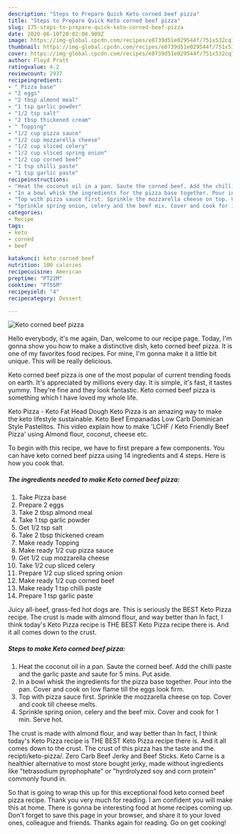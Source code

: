 ```yaml
---
description: "Steps to Prepare Quick Keto corned beef pizza"
title: "Steps to Prepare Quick Keto corned beef pizza"
slug: 175-steps-to-prepare-quick-keto-corned-beef-pizza
date: 2020-06-10T20:02:08.909Z
image: https://img-global.cpcdn.com/recipes/e8739d51e029544f/751x532cq70/keto-corned-beef-pizza-recipe-main-photo.jpg
thumbnail: https://img-global.cpcdn.com/recipes/e8739d51e029544f/751x532cq70/keto-corned-beef-pizza-recipe-main-photo.jpg
cover: https://img-global.cpcdn.com/recipes/e8739d51e029544f/751x532cq70/keto-corned-beef-pizza-recipe-main-photo.jpg
author: Floyd Pratt
ratingvalue: 4.2
reviewcount: 2937
recipeingredient:
- " Pizza base"
- "2 eggs"
- "2 tbsp almond meal"
- "1 tsp garlic powder"
- "1/2 tsp salt"
- "2 tbsp thickened cream"
- " Topping"
- "1/2 cup pizza sauce"
- "1/2 cup mozzarella cheese"
- "1/2 cup sliced celery"
- "1/2 cup sliced spring onion"
- "1/2 cup corned beef"
- "1 tsp chilli paste"
- "1 tsp garlic paste"
recipeinstructions:
- "Heat the coconut oil in a pan. Saute the corned beef. Add the chilli paste and the garlic paste and saute for 5 mins. Put aside."
- "In a bowl whisk the ingredients for the pizza base together. Pour into the pan. Cover and cook on low flame till the eggs look firm."
- "Top with pizza sauce first. Sprinkle the mozzarella cheese on top. Cover and cook till cheese melts."
- "Sprinkle spring onion, celery and the beef mix. Cover and cook for 1 min. Serve hot."
categories:
- Recipe
tags:
- keto
- corned
- beef

katakunci: keto corned beef 
nutrition: 100 calories
recipecuisine: American
preptime: "PT22M"
cooktime: "PT55M"
recipeyield: "4"
recipecategory: Dessert

---
```



![Keto corned beef pizza](https://img-global.cpcdn.com/recipes/e8739d51e029544f/751x532cq70/keto-corned-beef-pizza-recipe-main-photo.jpg)

Hello everybody, it's me again, Dan, welcome to our recipe page. Today, I'm gonna show you how to make a distinctive dish, keto corned beef pizza. It is one of my favorites food recipes. For mine, I'm gonna make it a little bit unique. This will be really delicious.

Keto corned beef pizza is one of the most popular of current trending foods on earth. It's appreciated by millions every day. It is simple, it's fast, it tastes yummy. They're fine and they look fantastic. Keto corned beef pizza is something which I have loved my whole life.

Keto Pizza - Keto Fat Head Dough Keto Pizza is an amazing way to make the keto lifestyle sustainable. Keto Beef Empanadas Low Carb Dominican Style Pastelitos. This video explain how to make &#39;LCHF / Keto Friendly Beef Pizza&#39; using Almond flour, coconut, cheese etc.


To begin with this recipe, we have to first prepare a few components. You can have keto corned beef pizza using 14 ingredients and 4 steps. Here is how you cook that.

<!--inarticleads1-->

##### The ingredients needed to make Keto corned beef pizza:

1. Take  Pizza base
1. Prepare 2 eggs
1. Take 2 tbsp almond meal
1. Take 1 tsp garlic powder
1. Get 1/2 tsp salt
1. Take 2 tbsp thickened cream
1. Make ready  Topping
1. Make ready 1/2 cup pizza sauce
1. Get 1/2 cup mozzarella cheese
1. Take 1/2 cup sliced celery
1. Prepare 1/2 cup sliced spring onion
1. Make ready 1/2 cup corned beef
1. Make ready 1 tsp chilli paste
1. Prepare 1 tsp garlic paste


Juicy all-beef, grass-fed hot dogs are. This is seriously the BEST Keto Pizza recipe. The crust is made with almond flour, and way better than In fact, I think today&#39;s Keto Pizza recipe is THE BEST Keto Pizza recipe there is. And it all comes down to the crust. 

<!--inarticleads2-->

##### Steps to make Keto corned beef pizza:

1. Heat the coconut oil in a pan. Saute the corned beef. Add the chilli paste and the garlic paste and saute for 5 mins. Put aside.
1. In a bowl whisk the ingredients for the pizza base together. Pour into the pan. Cover and cook on low flame till the eggs look firm.
1. Top with pizza sauce first. Sprinkle the mozzarella cheese on top. Cover and cook till cheese melts.
1. Sprinkle spring onion, celery and the beef mix. Cover and cook for 1 min. Serve hot.


The crust is made with almond flour, and way better than In fact, I think today&#39;s Keto Pizza recipe is THE BEST Keto Pizza recipe there is. And it all comes down to the crust. The crust of this pizza has the taste and the. recipti/keto-pizza/. Zero Carb Beef Jerky and Beef Sticks. Keto Carne is a healthier alternative to most store bought jerky, made without ingredients like &#34;tetrasodium pyrophophate&#34; or &#34;hyrdrolyzed soy and corn protein&#34; commonly found in. 

So that is going to wrap this up for this exceptional food keto corned beef pizza recipe. Thank you very much for reading. I am confident you will make this at home. There is gonna be interesting food at home recipes coming up. Don't forget to save this page in your browser, and share it to your loved ones, colleague and friends. Thanks again for reading. Go on get cooking!
